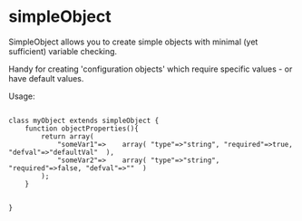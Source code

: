 # simpleObject

SimpleObject allows you to create simple objects with minimal (yet sufficient) variable checking.

Handy for creating 'configuration objects' which require specific values - or have default values.


Usage:

<code>
class myObject extends simpleObject {
	function objectProperties(){
		return array(
			"someVar1"=>	array( "type"=>"string", "required"=>true, "defval"=>"defaultVal"  ),
			"someVar2"=>	array( "type"=>"string", "required"=>false, "defval"=>""  )
		);
	}
	
	
}
</code>
